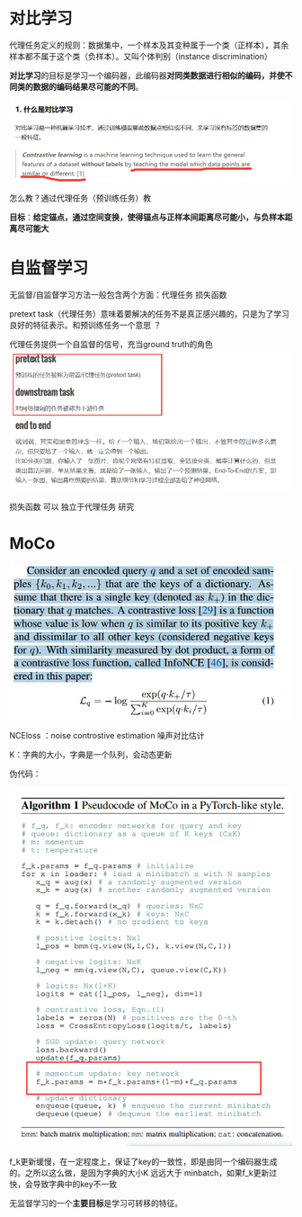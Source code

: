 # 对比学习

代理任务定义的规则：数据集中，一个样本及其变种属于一个类（正样本），其余样本都不属于这个类（负样本）。又叫个体判别（instance discrimination）

**对比学习**的目标是学习一个编码器，此编码器**对同类数据进行相似的编码，并使不同类的数据的编码结果尽可能的不同**。

![image-20230525141050302](MoCo.assets/image-20230525141050302.png)

怎么教？通过代理任务（预训练任务）教

**目标**：**给定锚点，通过空间变换，使得锚点与正样本间距离尽可能小，与负样本距离尽可能大**

# 自监督学习

无监督/自监督学习方法一般包含两个方面：代理任务 损失函数

pretext task（代理任务）意味着要解决的任务不是真正感兴趣的，只是为了学习良好的特征表示。和预训练任务一个意思 ？

代理任务提供一个自监督的信号，充当ground truth的角色![image-20230525140704877](MoCo.assets/image-20230525140704877.png)

损失函数 可以 独立于代理任务 研究

# MoCo

![image-20230525173437042](MoCo.assets/image-20230525173437042.png)

NCEloss ：noise controstive estimation 噪声对比估计

K：字典的大小，字典是一个队列，会动态更新

伪代码：

![image-20230525190057774](MoCo.assets/image-20230525190057774.png)

f_k更新缓慢，在一定程度上，保证了key的一致性，即是由同一个编码器生成的。之所以这么做，是因为字典的大小K 远远大于 minbatch，如果f_k更新过快，会导致字典中的key不一致

 

无监督学习的一个**主要目标**是学习可转移的特征。